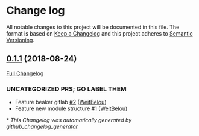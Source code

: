 # Change log

All notable changes to this project will be documented in this file. The format is based on [Keep a Changelog](http://keepachangelog.com/en/1.0.0/) and this project adheres to [Semantic Versioning](http://semver.org).

## [0.1.1](https://github.com/Express42/express42-puppet_reddit/tree/0.1.1) (2018-08-24)

[Full Changelog](https://github.com/Express42/express42-puppet_reddit/compare/58c4e111d72a94cdd2b9261d2308b5141bfdf902...0.1.1)

### UNCATEGORIZED PRS; GO LABEL THEM

- Feature beaker gitlab [\#2](https://github.com/express42/express42-puppet_reddit/pull/2) ([WeitBelou](https://github.com/WeitBelou))
- Feature new module structure [\#1](https://github.com/express42/express42-puppet_reddit/pull/1) ([WeitBelou](https://github.com/WeitBelou))



\* *This Changelog was automatically generated by [github_changelog_generator](https://github.com/skywinder/Github-Changelog-Generator)*
